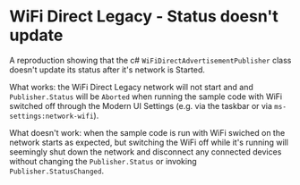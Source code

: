 # WiFi Direct Legacy - Status doesn't update
A reproduction showing that the c# `WiFiDirectAdvertisementPublisher` class doesn't update its status after it's network is Started.

What works: the WiFi Direct Legacy network will not start and  and `Publisher.Status` will be `Aborted` when running the sample code with WiFi switched off through the Modern UI Settings (e.g. via the taskbar or via  `ms-settings:network-wifi`).

What doesn't work: when the sample code is run with WiFi swiched on the network starts as expected, but switching the WiFi off while it's running will seemingly shut down the network and disconnect any connected devices without changing the `Publisher.Status` or invoking `Publisher.StatusChanged`.
